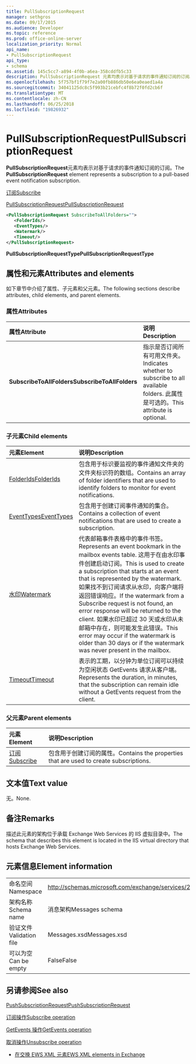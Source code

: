 ```yaml
---
title: PullSubscriptionRequest
manager: sethgros
ms.date: 09/17/2015
ms.audience: Developer
ms.topic: reference
ms.prod: office-online-server
localization_priority: Normal
api_name:
- PullSubscriptionRequest
api_type:
- schema
ms.assetid: 145c5cc7-a894-4f0b-a6ea-358cddfb5c33
description: PullSubscriptionRequest 元素均表示对基于请求的事件通知订阅的订阅。
ms.openlocfilehash: 5f757bf1f79f7e2a00fb886db50e6ea0eaed1a4a
ms.sourcegitcommit: 34041125dc8c5f993b21cebfc4f8b72f0fd2cb6f
ms.translationtype: MT
ms.contentlocale: zh-CN
ms.lasthandoff: 06/25/2018
ms.locfileid: "19826932"
---
```

# <a name="pullsubscriptionrequest"></a><span data-ttu-id="e4b11-103">PullSubscriptionRequest</span><span class="sxs-lookup"><span data-stu-id="e4b11-103">PullSubscriptionRequest</span></span>

<span data-ttu-id="e4b11-104">**PullSubscriptionRequest**元素均表示对基于请求的事件通知订阅的订阅。</span><span class="sxs-lookup"><span data-stu-id="e4b11-104">The **PullSubscriptionRequest** element represents a subscription to a pull-based event notification subscription.</span></span> 
  
[<span data-ttu-id="e4b11-105">订阅</span><span class="sxs-lookup"><span data-stu-id="e4b11-105">Subscribe</span></span>](subscribe.md)
  
[<span data-ttu-id="e4b11-106">PullSubscriptionRequest</span><span class="sxs-lookup"><span data-stu-id="e4b11-106">PullSubscriptionRequest</span></span>](pullsubscriptionrequest.md)
  
```XML
<PullSubscriptionRequest SubscribeToAllFolders="">
   <FolderIds/>
   <EventTypes/>
   <Watermark/>
   <Timeout/>
</PullSubscriptionRequest>
```

 <span data-ttu-id="e4b11-107">**PullSubscriptionRequestType**</span><span class="sxs-lookup"><span data-stu-id="e4b11-107">**PullSubscriptionRequestType**</span></span>
## <a name="attributes-and-elements"></a><span data-ttu-id="e4b11-108">属性和元素</span><span class="sxs-lookup"><span data-stu-id="e4b11-108">Attributes and elements</span></span>

<span data-ttu-id="e4b11-109">如下章节中介绍了属性、子元素和父元素。</span><span class="sxs-lookup"><span data-stu-id="e4b11-109">The following sections describe attributes, child elements, and parent elements.</span></span>
  
### <a name="attributes"></a><span data-ttu-id="e4b11-110">属性</span><span class="sxs-lookup"><span data-stu-id="e4b11-110">Attributes</span></span>

|<span data-ttu-id="e4b11-111">**属性**</span><span class="sxs-lookup"><span data-stu-id="e4b11-111">**Attribute**</span></span>|<span data-ttu-id="e4b11-112">**说明**</span><span class="sxs-lookup"><span data-stu-id="e4b11-112">**Description**</span></span>|
|:-----|:-----|
|<span data-ttu-id="e4b11-113">**SubscribeToAllFolders**</span><span class="sxs-lookup"><span data-stu-id="e4b11-113">**SubscribeToAllFolders**</span></span> <br/> |<span data-ttu-id="e4b11-114">指示是否订阅所有可用文件夹。</span><span class="sxs-lookup"><span data-stu-id="e4b11-114">Indicates whether to subscribe to all available folders.</span></span> <span data-ttu-id="e4b11-115">此属性是可选的。</span><span class="sxs-lookup"><span data-stu-id="e4b11-115">This attribute is optional.</span></span>  <br/> |
   
### <a name="child-elements"></a><span data-ttu-id="e4b11-116">子元素</span><span class="sxs-lookup"><span data-stu-id="e4b11-116">Child elements</span></span>

|<span data-ttu-id="e4b11-117">**元素**</span><span class="sxs-lookup"><span data-stu-id="e4b11-117">**Element**</span></span>|<span data-ttu-id="e4b11-118">**说明**</span><span class="sxs-lookup"><span data-stu-id="e4b11-118">**Description**</span></span>|
|:-----|:-----|
|[<span data-ttu-id="e4b11-119">FolderIds</span><span class="sxs-lookup"><span data-stu-id="e4b11-119">FolderIds</span></span>](folderids.md) <br/> |<span data-ttu-id="e4b11-120">包含用于标识要监视的事件通知文件夹的文件夹标识符的数组。</span><span class="sxs-lookup"><span data-stu-id="e4b11-120">Contains an array of folder identifiers that are used to identify folders to monitor for event notifications.</span></span>  <br/> |
|[<span data-ttu-id="e4b11-121">EventTypes</span><span class="sxs-lookup"><span data-stu-id="e4b11-121">EventTypes</span></span>](eventtypes.md) <br/> |<span data-ttu-id="e4b11-122">包含用于创建订阅事件通知的集合。</span><span class="sxs-lookup"><span data-stu-id="e4b11-122">Contains a collection of event notifications that are used to create a subscription.</span></span>  <br/> |
|[<span data-ttu-id="e4b11-123">水印</span><span class="sxs-lookup"><span data-stu-id="e4b11-123">Watermark</span></span>](watermark.md) <br/> |<span data-ttu-id="e4b11-124">代表邮箱事件表格中的事件书签。</span><span class="sxs-lookup"><span data-stu-id="e4b11-124">Represents an event bookmark in the mailbox events table.</span></span> <span data-ttu-id="e4b11-125">这用于在由水印事件创建启动订阅。</span><span class="sxs-lookup"><span data-stu-id="e4b11-125">This is used to create a subscription that starts at an event that is represented by the watermark.</span></span> <span data-ttu-id="e4b11-126">如果找不到订阅请求从水印，向客户端将返回错误响应。</span><span class="sxs-lookup"><span data-stu-id="e4b11-126">If the watermark from a Subscribe request is not found, an error response will be returned to the client.</span></span> <span data-ttu-id="e4b11-127">如果水印已超过 30 天或水印从未邮箱中存在，则可能发生此错误。</span><span class="sxs-lookup"><span data-stu-id="e4b11-127">This error may occur if the watermark is older than 30 days or if the watermark was never present in the mailbox.</span></span>  <br/> |
|[<span data-ttu-id="e4b11-128">Timeout</span><span class="sxs-lookup"><span data-stu-id="e4b11-128">Timeout</span></span>](timeout.md) <br/> |<span data-ttu-id="e4b11-129">表示的工期，以分钟为单位订阅可以持续为空闲状态 GetEvents 请求从客户端。</span><span class="sxs-lookup"><span data-stu-id="e4b11-129">Represents the duration, in minutes, that the subscription can remain idle without a GetEvents request from the client.</span></span>  <br/> |
   
### <a name="parent-elements"></a><span data-ttu-id="e4b11-130">父元素</span><span class="sxs-lookup"><span data-stu-id="e4b11-130">Parent elements</span></span>

|<span data-ttu-id="e4b11-131">**元素**</span><span class="sxs-lookup"><span data-stu-id="e4b11-131">**Element**</span></span>|<span data-ttu-id="e4b11-132">**说明**</span><span class="sxs-lookup"><span data-stu-id="e4b11-132">**Description**</span></span>|
|:-----|:-----|
|[<span data-ttu-id="e4b11-133">订阅</span><span class="sxs-lookup"><span data-stu-id="e4b11-133">Subscribe</span></span>](subscribe.md) <br/> |<span data-ttu-id="e4b11-134">包含用于创建订阅的属性。</span><span class="sxs-lookup"><span data-stu-id="e4b11-134">Contains the properties that are used to create subscriptions.</span></span>  <br/> |
   
## <a name="text-value"></a><span data-ttu-id="e4b11-135">文本值</span><span class="sxs-lookup"><span data-stu-id="e4b11-135">Text value</span></span>

<span data-ttu-id="e4b11-136">无。</span><span class="sxs-lookup"><span data-stu-id="e4b11-136">None.</span></span>
  
## <a name="remarks"></a><span data-ttu-id="e4b11-137">备注</span><span class="sxs-lookup"><span data-stu-id="e4b11-137">Remarks</span></span>

<span data-ttu-id="e4b11-138">描述此元素的架构位于承载 Exchange Web Services 的 IIS 虚拟目录中。</span><span class="sxs-lookup"><span data-stu-id="e4b11-138">The schema that describes this element is located in the IIS virtual directory that hosts Exchange Web Services.</span></span>
  
## <a name="element-information"></a><span data-ttu-id="e4b11-139">元素信息</span><span class="sxs-lookup"><span data-stu-id="e4b11-139">Element information</span></span>

|||
|:-----|:-----|
|<span data-ttu-id="e4b11-140">命名空间</span><span class="sxs-lookup"><span data-stu-id="e4b11-140">Namespace</span></span>  <br/> |http://schemas.microsoft.com/exchange/services/2006/messages  <br/> |
|<span data-ttu-id="e4b11-141">架构名称</span><span class="sxs-lookup"><span data-stu-id="e4b11-141">Schema name</span></span>  <br/> |<span data-ttu-id="e4b11-142">消息架构</span><span class="sxs-lookup"><span data-stu-id="e4b11-142">Messages schema</span></span>  <br/> |
|<span data-ttu-id="e4b11-143">验证文件</span><span class="sxs-lookup"><span data-stu-id="e4b11-143">Validation file</span></span>  <br/> |<span data-ttu-id="e4b11-144">Messages.xsd</span><span class="sxs-lookup"><span data-stu-id="e4b11-144">Messages.xsd</span></span>  <br/> |
|<span data-ttu-id="e4b11-145">可以为空</span><span class="sxs-lookup"><span data-stu-id="e4b11-145">Can be empty</span></span>  <br/> |<span data-ttu-id="e4b11-146">False</span><span class="sxs-lookup"><span data-stu-id="e4b11-146">False</span></span>  <br/> |
   
## <a name="see-also"></a><span data-ttu-id="e4b11-147">另请参阅</span><span class="sxs-lookup"><span data-stu-id="e4b11-147">See also</span></span>



[<span data-ttu-id="e4b11-148">PushSubscriptionRequest</span><span class="sxs-lookup"><span data-stu-id="e4b11-148">PushSubscriptionRequest</span></span>](pushsubscriptionrequest.md)
  
[<span data-ttu-id="e4b11-149">订阅操作</span><span class="sxs-lookup"><span data-stu-id="e4b11-149">Subscribe operation</span></span>](subscribe-operation.md)
  
[<span data-ttu-id="e4b11-150">GetEvents 操作</span><span class="sxs-lookup"><span data-stu-id="e4b11-150">GetEvents operation</span></span>](getevents-operation.md)
  
[<span data-ttu-id="e4b11-151">取消操作</span><span class="sxs-lookup"><span data-stu-id="e4b11-151">Unsubscribe operation</span></span>](unsubscribe-operation.md)


- [<span data-ttu-id="e4b11-152">在交换 EWS XML 元素</span><span class="sxs-lookup"><span data-stu-id="e4b11-152">EWS XML elements in Exchange</span></span>](ews-xml-elements-in-exchange.md)

